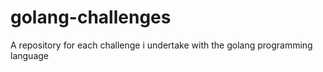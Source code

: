 # golang-challenges
A repository for each challenge i undertake with the golang programming language
